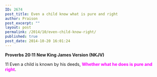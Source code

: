 ```yaml
---
ID: 2674
post_title: Even a child know what is pure and right
author: Praison
post_excerpt: ""
layout: post
permalink: /2014/10/even-child-know-right/
published: true
post_date: 2014-10-20 16:01:24
---
```

<strong>Proverbs 20:11</strong>
<strong> New King James Version (NKJV)</strong>

11 Even a child is known by his deeds,
<span style="color: #ff00ff;"><strong>Whether what he does is pure and right</strong></span>.